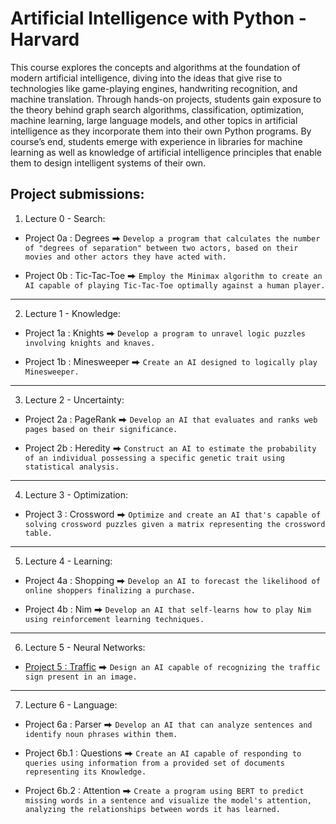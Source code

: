 
# Artificial Intelligence with Python - Harvard
This course explores the concepts and algorithms at the foundation of modern artificial intelligence, diving into the ideas that give rise to technologies like game-playing engines, handwriting recognition, and machine translation. Through hands-on projects, students gain exposure to the theory behind graph search algorithms, classification, optimization, machine learning, large language models, and other topics in artificial intelligence as they incorporate them into their own Python programs. By course’s end, students emerge with experience in libraries for machine learning as well as knowledge of artificial intelligence principles that enable them to design intelligent systems of their own.
## Project submissions:
1. Lecture 0 - Search:
  - Project 0a : Degrees ⮕ `Develop a program that calculates the number of "degrees of separation" between two actors, based on their movies and other actors they have acted with.`
  
  - Project 0b : Tic-Tac-Toe ⮕ `Employ the Minimax algorithm to create an AI capable of playing Tic-Tac-Toe optimally against a human player.`
------

2. Lecture 1 - Knowledge:
- Project 1a : Knights ⮕ `Develop a program to unravel logic puzzles involving knights and knaves.`

- Project 1b : Minesweeper ⮕ `Create an AI designed to logically play Minesweeper.`
------
3. Lecture 2 - Uncertainty:
- Project 2a : PageRank ⮕ `Develop an AI that evaluates and ranks web pages based on their significance.`

- Project 2b : Heredity ⮕ `Construct an AI to estimate the probability of an individual possessing a specific genetic trait using statistical analysis.`
------
4. Lecture 3 - Optimization:
- Project 3 : Crossword ⮕ `Optimize and create an AI that's capable of solving crossword puzzles given a matrix representing the crossword table.`
------
5. Lecture 4 - Learning:
- Project 4a : Shopping ⮕ `Develop an AI to forecast the likelihood of online shoppers finalizing a purchase.`

- Project 4b : Nim ⮕ `Develop an AI that self-learns how to play Nim using reinforcement learning techniques.`
------
6. Lecture 5 - Neural Networks:
- [Project 5 : Traffic](https://youtu.be/73CVARtsbuk?si=KDl7SZMkmF3pvdjr) ⮕ `Design an AI capable of recognizing the traffic sign present in an image.`
------
7. Lecture 6 - Language:
- Project 6a : Parser ⮕ `Develop an AI that can analyze sentences and identify noun phrases within them.`

- Project 6b.1 : Questions ⮕ `Create an AI capable of responding to queries using information from a provided set of documents representing its Knowledge.`

- Project 6b.2 : Attention ⮕ `Create a program using BERT to predict missing words in a sentence and visualize the model's attention, analyzing the relationships between words it has learned.`
